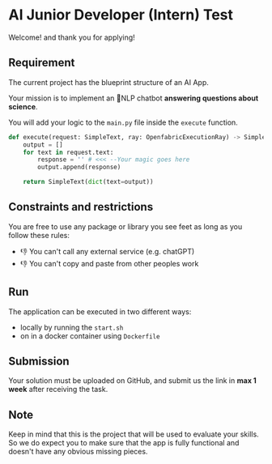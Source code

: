 # AI Junior Developer (Intern) Test 
Welcome! and thank you for applying! 

## Requirement
The current project has the blueprint structure of an AI App. 

Your mission is to implement an 💬NLP chatbot **answering questions about science**. 

You will add your logic to the `main.py` file inside the `execute` function. 
```python
def execute(request: SimpleText, ray: OpenfabricExecutionRay) -> SimpleText:
    output = []
    for text in request.text:        
        response = '' # <<< --Your magic goes here
        output.append(response)

    return SimpleText(dict(text=output))
```
## Constraints and restrictions
You are free to use any package or library you see feet as long as you follow these rules:
* 👎 You can't call any external service (e.g. chatGPT) 
* 👎 You can't copy and paste from other peoples work 

## Run
The application can be executed in two different ways:
* locally by running the `start.sh` 
* on in a docker container using `Dockerfile` 

## Submission
Your solution must be uploaded on GitHub, and submit us the link in **max 1 week** after receiving the task.

## Note
Keep in mind that this is the project that will be used to evaluate your skills.
So we do expect you to make sure that the app is fully functional and doesn't have any obvious missing pieces.
